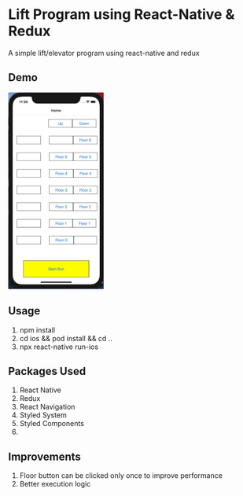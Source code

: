 # Lift Program using React-Native & Redux
A simple lift/elevator program using react-native and redux

## Demo
<img src="demo/screen-demo.gif" height="400" />

## Usage
1. npm install
2. cd ios && pod install && cd ..
3. npx react-native run-ios

## Packages Used
1. React Native 
2. Redux
3. React Navigation
4. Styled System
5. Styled Components
6. 

## Improvements
1. Floor button can be clicked only once to improve performance
2. Better execution logic 

